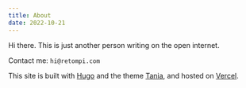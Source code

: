 ```yaml
---
title: About
date: 2022-10-21
---
```


Hi there. This is just another person writing on the open internet.

Contact me: `hi@retompi.com`

This site is built with [Hugo](https://gohugo.io/) and the theme [Tania](https://github.com/WingLim/hugo-tania), and hosted on [Vercel](https://vercel.com/).
